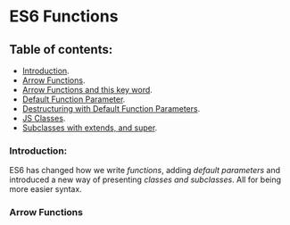 # ES6 Functions

## Table of contents:
- [Introduction]().
- [Arrow Functions]().
- [Arrow Functions and this key word]().
- [Default Function Parameter]().
- [Destructuring with Default Function Parameters]().
- [JS Classes]().
- [Subclasses with extends, and super]().

### Introduction:

ES6 has changed how we write _functions_, adding _default parameters_ and introduced a new way of presenting _classes and subclasses_. All for being more easier syntax.


### Arrow Functions
